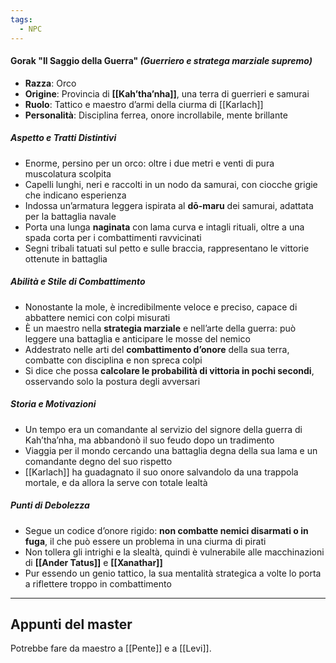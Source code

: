 ```yaml
---
tags:
  - NPC
---
```

#### **Gorak "Il Saggio della Guerra"** _(Guerriero e stratega marziale supremo)_

- **Razza**: Orco
- **Origine**: Provincia di **[[Kah’tha’nha]]**, una terra di guerrieri e samurai
- **Ruolo**: Tattico e maestro d’armi della ciurma di [[Karlach]]
- **Personalità**: Disciplina ferrea, onore incrollabile, mente brillante

##### **Aspetto e Tratti Distintivi**

- Enorme, persino per un orco: oltre i due metri e venti di pura muscolatura scolpita
- Capelli lunghi, neri e raccolti in un nodo da samurai, con ciocche grigie che indicano esperienza
- Indossa un’armatura leggera ispirata al **dō-maru** dei samurai, adattata per la battaglia navale
- Porta una lunga **naginata** con lama curva e intagli rituali, oltre a una spada corta per i combattimenti ravvicinati
- Segni tribali tatuati sul petto e sulle braccia, rappresentano le vittorie ottenute in battaglia

##### **Abilità e Stile di Combattimento**

- Nonostante la mole, è incredibilmente veloce e preciso, capace di abbattere nemici con colpi misurati
- È un maestro nella **strategia marziale** e nell’arte della guerra: può leggere una battaglia e anticipare le mosse del nemico
- Addestrato nelle arti del **combattimento d’onore** della sua terra, combatte con disciplina e non spreca colpi
- Si dice che possa **calcolare le probabilità di vittoria in pochi secondi**, osservando solo la postura degli avversari

##### **Storia e Motivazioni**

- Un tempo era un comandante al servizio del signore della guerra di Kah’tha’nha, ma abbandonò il suo feudo dopo un tradimento
- Viaggia per il mondo cercando una battaglia degna della sua lama e un comandante degno del suo rispetto
- [[Karlach]] ha guadagnato il suo onore salvandolo da una trappola mortale, e da allora la serve con totale lealtà


##### **Punti di Debolezza**

- Segue un codice d’onore rigido: **non combatte nemici disarmati o in fuga**, il che può essere un problema in una ciurma di pirati
- Non tollera gli intrighi e la slealtà, quindi è vulnerabile alle macchinazioni di **[[Ander Tatus]]** e **[[Xanathar]]**
- Pur essendo un genio tattico, la sua mentalità strategica a volte lo porta a riflettere troppo in combattimento

---
## Appunti del master
Potrebbe fare da maestro a [[Pente]] e a [[Levi]].